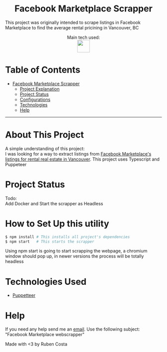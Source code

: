<h1 align="center">Facebook Marketplace Scrapper</h1>
<p>This project was originally intended to scrape listings in Facebook Marketplace to find the average rental pricining in Vancouver, BC</p>
<center>
<p align="center">
  Main tech used:<br />
  <img src="https://cdn.jsdelivr.net/gh/devicons/devicon/icons/typescript/typescript-original.svg" width="40" height="40"/>
</p>
</center>

# Table of Contents
- [Facebook Marketplace Scrapper](https://github.com/rubencosta13/Vancouver-rent-webscrapper)
    - [Project Explanation](#about-this-project)
    - [Project Status](#project-status)
    - [Configurations](#how-to-set-up-this-utility)
    - [Technologies](#technologies-used)
    - [Help](#help)


---
# About This Project
A simple understanding of this project:
<br />
I was looking for a way to extract listings from [Facebook Marketplace's listings for rental real estate in Vancouver](https://www.facebook.com/marketplace/vancouver/1-bedroom-apartments). This project uses Typescript and Puppeteer
<br />


# Project Status
Todo: <br />
  Add Docker and Start the scrapper as Headless


# How to Set Up this utility
```bash
$ npm install # This installs all project's dependencies
$ npm start   # This starts the scrapper
```
Using npm start is going to start scrapping the webpage, a chromium window should pop up, in newer versions the process will be totally headless


# Technologies Used
- [Puppetteer](https://github.com/puppeteer/puppeteer)

# Help

If you need any help send me an [email](mailto:rubenlavoscosta@gmail.com). Use the following subject: "Facebook Marketplace webscrapper"

Made with <3 by Ruben Costa